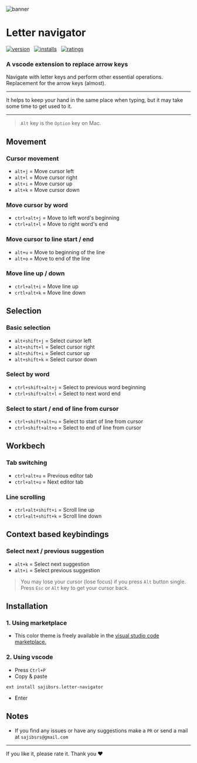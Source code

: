 ![banner](https://raw.githubusercontent.com/sajibsrs/letter-navigator/master/banner.png)

# Letter navigator
[![version](https://img.shields.io/vscode-marketplace/v/sajibsrs.letter-navigator.svg?style=flat&label=current)](https://marketplace.visualstudio.com/items/sajibsrs.letter-navigator) &nbsp;
[![installs](https://img.shields.io/vscode-marketplace/d/sajibsrs.letter-navigator.svg?style=flat&label=downloads)](https://marketplace.visualstudio.com/items/sajibsrs.letter-navigator) &nbsp;
[![ratings](https://img.shields.io/vscode-marketplace/r/sajibsrs.letter-navigator.svg?style=flat&label=rating)](https://marketplace.visualstudio.com/items/sajibsrs.letter-navigator)

### A vscode extension to replace arrow keys
Navigate with letter keys and perform other essential operations. Replacement for the arrow keys (almost).
___
It helps to keep your hand in the same place when typing, but it may take some time to get used to it.
___

> `Alt` key is the `Option` key on Mac.

## Movement
### Cursor movement
- `alt+j` = Move cursor left
- `alt+l` = Move cursor right
- `alt+i` = Move cursor up
- `alt+k` = Move cursor down

### Move cursor by word
- `ctrl+alt+j` = Move to left word's beginning
- `ctrl+alt+l` = Move to right word's end

### Move cursor to line start / end
- `alt+u` = Move to beginning of the line
- `alt+o` = Move to end of the line

### Move line up / down
- `ctrl+alt+i` = Move line up
- `crtl+alt+k` = Move line down

## Selection
### Basic selection
- `alt+shift+j` = Select cursor left
- `alt+shift+l` = Select cursor right
- `alt+shift+i` = Select cursor up
- `alt+shift+k` = Select cursor down

### Select by word
- `ctrl+shift+alt+j` = Select to previous word beginning
- `ctrl+shift+alt+l` = Select to next word end

### Select to start / end of line from cursor
- `ctrl+shift+alt+u` = Select to start of line from  cursor
- `ctrl+shift+alt+o` = Select to end of line from  cursor

## Workbech
### Tab switching
- `ctrl+alt+u` = Previous editor tab
- `ctrl+alt+u` = Next editor tab

### Line scrolling
- `ctrl+alt+shift+i` = Scroll line up
- `ctrl+alt+shift+k` = Scroll line down 

## Context based keybindings
### Select next / previous suggestion
- `alt+k` = Select next suggestion
- `alt+i` = Select previous suggestion

> You may lose your cursor (lose focus) if you press `Alt` button single. Press `Esc` or `Alt` key to get your cursor back.

## Installation

### 1. Using marketplace
- This color theme is freely available in the [visual studio code marketplace.](https://marketplace.visualstudio.com/items/sajibsrs.letter-navigator)

### 2. Using vscode
- Press `Ctrl+P`
- Copy & paste

```shell
ext install sajibsrs.letter-navigator
```
- Enter

## Notes
* If you find any issues or have any suggestions make a `PR` or send a mail at `sajibsrs@gmail.com`

---
If you like it, please rate it. Thank you ❤️
